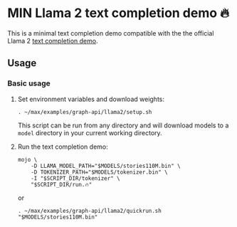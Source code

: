 # MIN Llama 2 text completion demo 🔥

This is a minimal text completion demo compatible with the the official Llama 2
[text completion demo](https://github.com/facebookresearch/llama/blob/ef351e9cd9496c579bf9f2bb036ef11bdc5ca3d2/example_text_completion.py).

## Usage

### Basic usage

1. Set environment variables and download weights:

   ```shell
   . ~/max/examples/graph-api/llama2/setup.sh
   ```

   This script can be run from any directory and will download models to
   a `model` directory in your current working directory.

2. Run the text completion demo:

   ```shell
   mojo \
       -D LLAMA_MODEL_PATH="$MODELS/stories110M.bin" \
       -D TOKENIZER_PATH="$MODELS/tokenizer.bin" \
       -I "$SCRIPT_DIR/tokenizer" \
       "$SCRIPT_DIR/run.🔥"
   ```

   or

   ```shell
   . ~/max/examples/graph-api/llama2/quickrun.sh "$MODELS/stories110M.bin"
   ```
